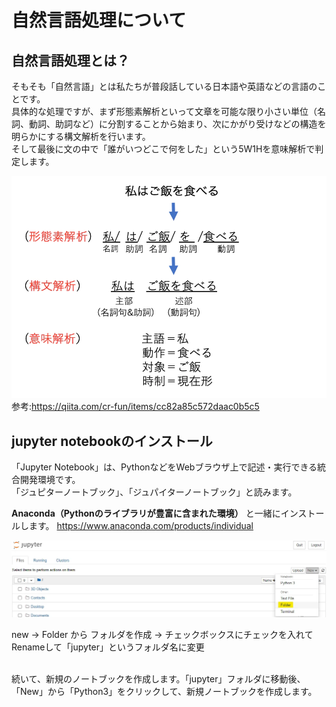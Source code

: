 # 自然言語処理について

## 自然言語処理とは？
そもそも「自然言語」とは私たちが普段話している日本語や英語などの言語のことです。<br>
具体的な処理ですが、まず形態素解析といって文章を可能な限り小さい単位（名詞、動詞、助詞など）に分割することから始まり、次にかがり受けなどの構造を明らかにする構文解析を行います。<br>
そして最後に文の中で「誰がいつどこで何をした」という5W1Hを意味解析で判定します。<br>

<img src="img/flow.png" width="600px"><br>
参考:https://qiita.com/cr-fun/items/cc82a85c572daac0b5c5

## jupyter notebookのインストール
「Jupyter Notebook」は、PythonなどをWebブラウザ上で記述・実行できる統合開発環境です。<br>
「ジュピターノートブック」、「ジュパイターノートブック」と読みます。 

**Anaconda（Pythonのライブラリが豊富に含まれた環境）** と一緒にインストールします。 
https://www.anaconda.com/products/individual <br>

<img src="img/jy.png" width="800px"><br>

new → Folder から フォルダを作成 → チェックボックスにチェックを入れてRenameして「jupyter」というフォルダ名に変更<br><br>

続いて、新規のノートブックを作成します。「jupyter」フォルダに移動後、「New」から「Python3」をクリックして、新規ノートブックを作成します。<br>
